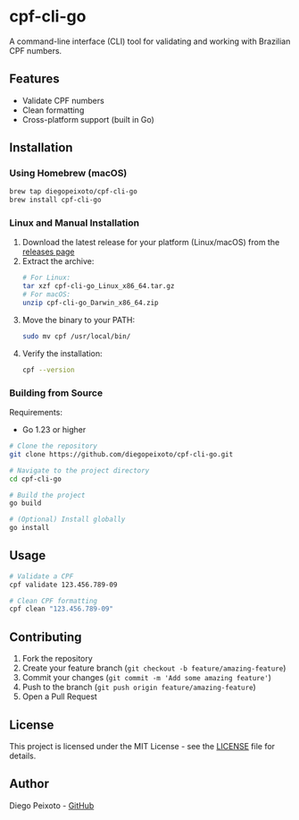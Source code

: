 # cpf-cli-go

A command-line interface (CLI) tool for validating and working with Brazilian CPF numbers.

## Features

- Validate CPF numbers
- Clean formatting
- Cross-platform support (built in Go)

## Installation

### Using Homebrew (macOS)

```bash
brew tap diegopeixoto/cpf-cli-go
brew install cpf-cli-go
```

### Linux and Manual Installation

1. Download the latest release for your platform (Linux/macOS) from the [releases page](https://github.com/diegopeixoto/cpf-cli-go/releases)
2. Extract the archive:
   ```bash
   # For Linux:
   tar xzf cpf-cli-go_Linux_x86_64.tar.gz
   # For macOS:
   unzip cpf-cli-go_Darwin_x86_64.zip
   ```
3. Move the binary to your PATH:
   ```bash
   sudo mv cpf /usr/local/bin/
   ```
4. Verify the installation:
   ```bash
   cpf --version
   ```

### Building from Source

Requirements:

- Go 1.23 or higher

```bash
# Clone the repository
git clone https://github.com/diegopeixoto/cpf-cli-go.git

# Navigate to the project directory
cd cpf-cli-go

# Build the project
go build

# (Optional) Install globally
go install
```

## Usage

```bash
# Validate a CPF
cpf validate 123.456.789-09

# Clean CPF formatting
cpf clean "123.456.789-09"
```

## Contributing

1. Fork the repository
2. Create your feature branch (`git checkout -b feature/amazing-feature`)
3. Commit your changes (`git commit -m 'Add some amazing feature'`)
4. Push to the branch (`git push origin feature/amazing-feature`)
5. Open a Pull Request

## License

This project is licensed under the MIT License - see the [LICENSE](LICENSE) file for details.

## Author

Diego Peixoto - [GitHub](https://github.com/diegopeixoto)
